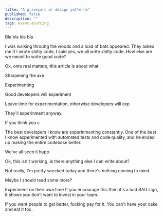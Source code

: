 ```yaml
---
title: "A graveyard of design patterns"
published: false
description: ""
tags: event-sourcing
---
```

Bla bla bla bla

I was walking throuhg the woods and a load of bats appeared. They asked me if I wrote shitty code, I said yes, we all write shitty code. How else are we meant to write good code?

Ok, onto real matters, this article is about what

Sharpening the axe

Experimenting

Good developers will experiment

Leave time for experimentation, otherwise developers will exp

They'll experinment anyway.

If you think you c

The best developers I know are experinmenting constantly. One of the best I know experimented with automated tests and code quality, and he ended up making the entire codebase better.

We've all seen it happ

Ok, this isn't working, is there anything else I can write about?

Not really, I'm pretty wrecked today and there's nothing coming to mind.

Maybe I should read some more?

Experiment on their own time
If you encourage this then it's a bad BAD sign, it shows you don't want to invest in your team.

If you want people to get better, fucking pay for it. You can't have your cake and eat it too.


